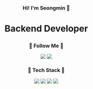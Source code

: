 
### <p align="center"> Hi! I'm Seongmin 👋 </p>

# <p align="center">Backend Developer</p>

### <p align="center">🚀 Follow Me 🚀</p>
<p align="center"><a href="https://velog.io/@bimilless/"><img src="https://img.shields.io/badge/Tech%20Blog-11B48A?style=plastic&logo=velog&logoColor=white&link=https://velog.io/@bimilless"/></a>  <a href="mailto:bimils7856@gmail.com"><img src="https://img.shields.io/badge/Gmail-F05032?style=plastic&logo=Gmail&logoColor=white&link=mailto:bimils7856@gmail.com"/></a></p>


### <p align ="center">📑 Tech Stack 📑</p>
<p align ="center"> <img src="https://img.shields.io/badge/Java-007396?style=plastic&logo=OpenJDK&logoColor=white"/> <img src="https://img.shields.io/badge/Spring-6DB33F?style=plastic&logo=spring&logoColor=white"> <img src="https://img.shields.io/badge/Git-F05032?style=plastic&logo=git&logoColor=white"> <img src="https://img.shields.io/badge/AWS-181717?style=plastic&logo=Amazon AWS&logoColor=white"></p>


<!--
**bimilless/bimilless** is a ✨ _special_ ✨ repository because its `README.md` (this file) appears on your GitHub profile.

Here are some ideas to get you started:

- 🔭 I’m currently working on ...
- 🌱 I’m currently learning ...
- 👯 I’m looking to collaborate on ...
- 🤔 I’m looking for help with ...
- 💬 Ask me about ...
- 📫 How to reach me: ...
- 😄 Pronouns: ...
- ⚡ Fun fact: ...
-->
